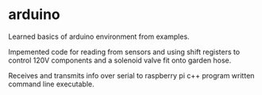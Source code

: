 # arduino

Learned basics of arduino environment from examples.

Impemented code for reading from sensors and using shift registers to control 120V components and a solenoid valve fit onto garden hose. 

Receives and transmits info over serial to raspberry pi c++ program written command line executable.
